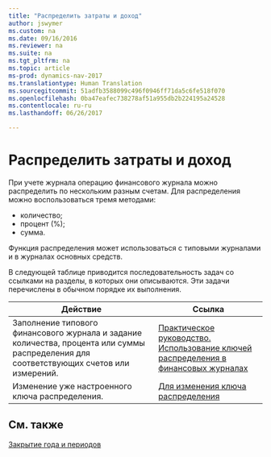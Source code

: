 ```yaml
---
title: "Распределить затраты и доход"
author: jswymer
ms.custom: na
ms.date: 09/16/2016
ms.reviewer: na
ms.suite: na
ms.tgt_pltfrm: na
ms.topic: article
ms-prod: dynamics-nav-2017
ms.translationtype: Human Translation
ms.sourcegitcommit: 51adfb3588099c496f0946ff71da5c6fe518f070
ms.openlocfilehash: 0ba47eafec738278af51a955db2b224195a24528
ms.contentlocale: ru-ru
ms.lasthandoff: 06/26/2017

---
```

# <a name="allocate-costs-and-income"></a>Распределить затраты и доход
При учете журнала операцию финансового журнала можно распределить по нескольким разным счетам. Для распределения можно воспользоваться тремя методами:

- количество;
- процент (%);
- сумма.

Функция распределения может использоваться с типовыми журналами и в журналах основных средств.
<!--You can also distribute the cost or revenue of a line to an intercompany partner when you post a sales or purchase document. When you post the document, a line will be posted in your general journal, and a corresponding line will be created in the intercompany outbox.-->

В следующей таблице приводится последовательность задач со ссылками на разделы, в которых они описываются. Эти задачи перечислены в обычном порядке их выполнения.

|Действие |Ссылка |
|---|----|
|Заполнение типового финансового журнала и задание количества, процента или суммы распределения для соответствующих счетов или измерений.|[Практическое руководство. Использование ключей распределения в финансовых журналах](ui-how-use-allocation-keys-general-journals.md)|
|Изменение уже настроенного ключа распределения.|[Для изменения ключа распределения](ui-how-use-allocation-keys-general-journals.md)|

## <a name="see-also"></a>См. также
[Закрытие года и периодов](year-close-years-periods.md)


